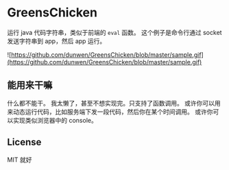 # GreensChicken
运行 java 代码字符串，类似于前端的 `eval` 函数。
这个例子是命令行通过 socket 发送字符串到 app，然后 app 运行。

![https://github.com/dunwen/GreensChicken/blob/master/sample.gif](https://github.com/dunwen/GreensChicken/blob/master/sample.gif)

## 能用来干嘛
什么都不能干。
我太懒了，甚至不想实现完。只支持了函数调用。
或许你可以用来动态运行代码，比如服务端下发一段代码，然后你在某个时间调用。
或许你可以实现类似浏览器中的 console。

## License
MIT 就好
